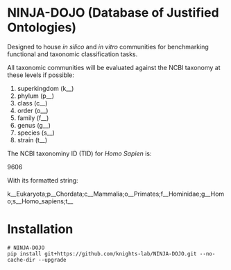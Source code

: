 NINJA-DOJO (Database of Justified Ontologies)
=======
Designed to house *in silico* and *in vitro* communities for benchmarking functional and taxonomic classification tasks.

All taxonomic communities will be evaluated against the NCBI taxonomy at these levels if possible:

1. superkingdom (k__)
2. phylum (p__)
3. class (c__)
4. order (o__)
5. family (f__)
6. genus (g__)
7. species (s__)
8. strain (t__)

The NCBI taxonominy ID (TID) for *Homo Sapien* is:

9606

With its formatted string:

k__Eukaryota;p__Chordata;c__Mammalia;o__Primates;f__Hominidae;g__Homo;s__Homo_sapiens;t__

# Installation
```
# NINJA-DOJO
pip install git+https://github.com/knights-lab/NINJA-DOJO.git --no-cache-dir --upgrade
```
